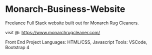 # Monarch-Business-Website
Freelance Full Stack website built out for Monarch Rug Cleaners. 

visit @: https://www.monarchrugcleaner.com/
 
Front End Project
Languages: HTML/CSS, Javascript 
Tools: VSCode, Bootstrap 4
